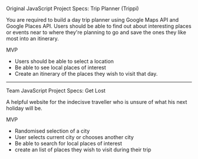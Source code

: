Original JavaScript Project Specs:
Trip Planner (Trippi)

You are required to build a day trip planner using Google Maps API and Google Places API. Users should be able to find out about interesting places or events near to where they're planning to go and save the ones they like most into an itinerary.

MVP
- Users should be able to select a location
- Be able to see local places of interest
- Create an itinerary of the places they wish to visit that day.

--------------------------------------------------------------------------------------------------------------------------------

Team JavaScript Project Specs:
Get Lost

A helpful website for the indecisve traveller who is unsure of what his next holiday will be.

MVP
- Randomised selection of a city
- User selects current city or chooses another city
- Be able to search for local places of interest
- create an list of places they wish to visit during their trip
